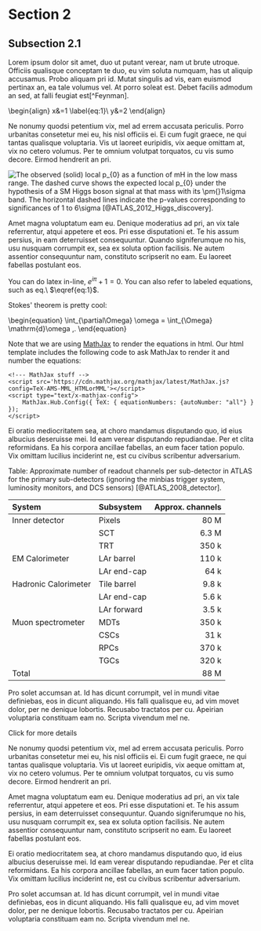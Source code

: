 Section 2
===============================================================================

Subsection 2.1
-------------------------------------------------------------------------------

Lorem ipsum dolor sit amet, duo ut putant verear, nam ut brute utroque.
Officiis qualisque conceptam te duo, eu vim soluta numquam, has ut aliquip
accusamus. Probo aliquam pri id. Mutat singulis ad vis, eam euismod pertinax
an, ea tale volumus vel. At porro soleat est. Debet facilis admodum an sed,
at falli feugiat est[^Feynman].

\begin{align}
    x&=1 \label{eq:1}\\
    y&=2
\end{align}

Ne nonumy quodsi petentium vix, mel ad errem accusata periculis. Porro
urbanitas consetetur mei eu, his nisl officiis ei. Ei cum fugit graece,
ne qui tantas qualisque voluptaria. Vis ut laoreet euripidis, vix aeque
omittam at, vix no cetero volumus. Per te omnium volutpat torquatos, cu vis
sumo decore. Eirmod hendrerit an pri.

![The observed (solid) local $p_{0}$ as a function of mH in the low mass range.
    The dashed curve shows the expected local $p_{0}$ under the hypothesis of a
    SM Higgs boson signal at that mass with its $\pm{}1\sigma$ band.
    The horizontal dashed lines indicate the $p$-values corresponding to
    significances of 1 to 6$\sigma$&nbsp;[@ATLAS_2012_Higgs_discovery]\.
    ](img/ATLAS-local-p0-vs-mH.png)

Amet magna voluptatum eam eu. Denique moderatius ad pri, an vix tale
referrentur, atqui appetere et eos. Pri esse disputationi et. Te his
assum persius, in eam deterruisset consequuntur. Quando signiferumque no
his, usu nusquam corrumpit ex, sea ex soluta option facilisis. Ne autem
assentior consequuntur nam, constituto scripserit no eam. Eu laoreet
fabellas postulant eos.

You can do latex in-line, $e^{i\pi} + 1 = 0$.
You can also refer to labeled equations, such as eq.\ $\eqref{eq:1}$.

Stokes' theorem is pretty cool:

\begin{equation}
    \int_{\partial\Omega} \omega = \int_{\Omega} \mathrm{d}\omega \,.
\end{equation}

Note that we are using [MathJax](https://www.mathjax.org/) to render
the equations in html. Our html template includes the following code
to ask MathJax to render it and number the equations:

    <!--- MathJax stuff -->
    <script src='https://cdn.mathjax.org/mathjax/latest/MathJax.js?config=TeX-AMS-MML_HTMLorMML'></script>
    <script type="text/x-mathjax-config">
        MathJax.Hub.Config({ TeX: { equationNumbers: {autoNumber: "all"} } });
    </script>

Ei oratio mediocritatem sea, at choro mandamus disputando quo, id eius
albucius deseruisse mei. Id eam verear disputando repudiandae. Per et
clita reformidans. Ea his corpora ancillae fabellas, an eum facer tation
populo. Vix omittam lucilius inciderint ne, est cu civibus scribentur
adversarium.


Table: Approximate number of readout channels per sub-detector in ATLAS for the primary sub-detectors (ignoring the minbias trigger system, luminosity monitors, and DCS sensors) [@ATLAS_2008_detector].

| System                | Subsystem     |  Approx. channels |
|:----------------------|:--------------|------------------:|
| Inner detector        | Pixels        |              80 M |
|                       | SCT           |             6.3 M |
|                       | TRT           |             350 k |
| EM Calorimeter        | LAr barrel    |             110 k |
|                       | LAr end-cap   |              64 k |
| Hadronic Calorimeter  | Tile barrel   |             9.8 k |
|                       | LAr end-cap   |             5.6 k |
|                       | LAr forward   |             3.5 k |
| Muon spectrometer     | MDTs          |             350 k |
|                       | CSCs          |              31 k |
|                       | RPCs          |             370 k |
|                       | TGCs          |             320 k |
| Total                 |               |              88 M |


Pro solet accumsan at. Id has dicunt corrumpit, vel in mundi vitae
definiebas, eos in dicunt aliquando. His falli qualisque eu, ad vim movet
dolor, per ne denique lobortis. Recusabo tractatos per cu. Apeirian
voluptaria constituam eam no. Scripta vivendum mel ne.


<div class="clickmore"><a id="link:test1" class="closed" onclick="toggle_more('test1')">Click for more details</a></div>
<div id="test1" class="more">

Ne nonumy quodsi petentium vix, mel ad errem accusata periculis. Porro
urbanitas consetetur mei eu, his nisl officiis ei. Ei cum fugit graece,
ne qui tantas qualisque voluptaria. Vis ut laoreet euripidis, vix aeque
omittam at, vix no cetero volumus. Per te omnium volutpat torquatos, cu vis
sumo decore. Eirmod hendrerit an pri.

Amet magna voluptatum eam eu. Denique moderatius ad pri, an vix tale
referrentur, atqui appetere et eos. Pri esse disputationi et. Te his
assum persius, in eam deterruisset consequuntur. Quando signiferumque no
his, usu nusquam corrumpit ex, sea ex soluta option facilisis. Ne autem
assentior consequuntur nam, constituto scripserit no eam. Eu laoreet
fabellas postulant eos.

Ei oratio mediocritatem sea, at choro mandamus disputando quo, id eius
albucius deseruisse mei. Id eam verear disputando repudiandae. Per et
clita reformidans. Ea his corpora ancillae fabellas, an eum facer tation
populo. Vix omittam lucilius inciderint ne, est cu civibus scribentur
adversarium.

Pro solet accumsan at. Id has dicunt corrumpit, vel in mundi vitae
definiebas, eos in dicunt aliquando. His falli qualisque eu, ad vim movet
dolor, per ne denique lobortis. Recusabo tractatos per cu. Apeirian
voluptaria constituam eam no. Scripta vivendum mel ne.

</div>


